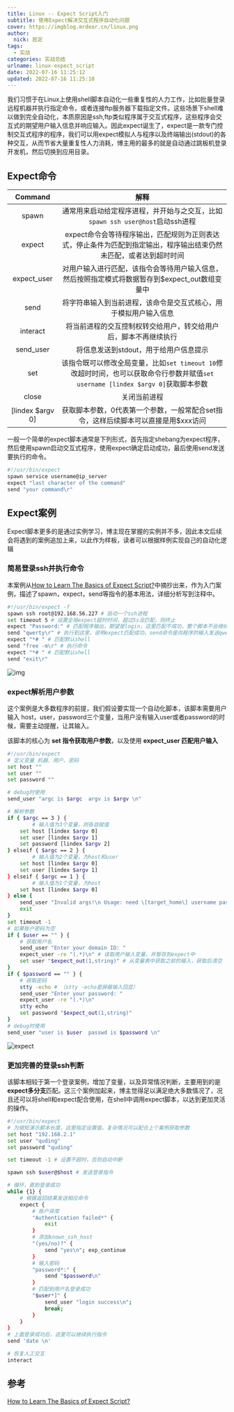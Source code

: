 ```yaml
---
title: Linux -- Expect Script入门
subtitle: 使用Expect解决交互式程序自动化问题
cover: https://imgblog.mrdear.cn/linux.png
author: 
  nick: 屈定
tags:
  - 实战
categories: 实战总结
urlname: linux-expect_script
date: 2022-07-16 11:25:12
updated: 2022-07-16 11:25:18
---
```


我们习惯于在Linux上使用shell脚本自动化一些重复性的人力工作，比如批量登录远程机器并执行指定命令，或者连接ftp服务器下载指定文件。这些场景下shell难以做到完全自动化，本质原因是ssh,ftp类似程序属于交互式程序，这些程序会交互式的期望用户输入信息并响应输入。因此expect诞生了，expect是一款专门控制交互式程序的程序，我们可以用expect模拟人与程序以及终端输出(stdout)的各种交互，从而节省大量重复性人力消耗，博主用的最多的就是自动通过跳板机登录开发机，然后切换到应用目录。

## Expect命令

|     Command      |                             解释                             |
| :--------------: | :----------------------------------------------------------: |
|      spawn       | 通常用来启动给定程序进程，并开始与之交互，比如 `spawn ssh user@host`启动ssh进程 |
|      expect      | expect命令会等待程序输出，匹配规则为正则表达式，停止条件为匹配到指定输出，程序输出结束仍然未匹配，或者达到超时时间 |
|   expect_user    | 对用户输入进行匹配，该指令会等待用户输入信息，然后按照指定模式将数据暂存到$expect_out数组变量中 |
|       send       | 将字符串输入到当前进程，该命令是交互式核心，用于模拟用户输入信息 |
|     interact     | 将当前进程的交互控制权转交给用户，转交给用户后，脚本不再继续执行 |
|    send_user     |            将信息发送到stdout，用于给用户信息提示            |
|       set        | 该指令既可以修改全局变量，比如`set timeout 10`修改超时时间，也可以获取命令行参数并赋值`set username [lindex $argv 0]`获取脚本参数 |
|      close       |                         关闭当前进程                         |
| [lindex $argv 0] | 获取脚本参数，0代表第一个参数，一般常配合set指令，这样后续脚本可以直接是用$xxx访问 |



一般一个简单的expect脚本通常是下列形式，首先指定shebang为expect程序，然后使用spawn启动交互式程序，使用expect确定启动成功，最后使用send发送要执行的命令。

```sh
#!/usr/bin/expect
spawn service username@ip_server
expect "last character of the command"
send "your command\r"
```

## Expect案例

Expect脚本更多的是通过实例学习，博主现在掌握的实例并不多，因此本文后续会将遇到的案例追加上来，以此作为样板，读者可以根据样例实现自己的自动化逻辑

### 简易登录ssh并执行命令

本案例从[How to Learn The Basics of Expect Script?](https://sysadminote.com/how-to-learn-the-basics-of-expect-script/)中摘抄出来，作为入门案例，描述了spawn，expect，send等指令的基本用法，详细分析写到注释中。

```sh
#!/usr/bin/expect -f
spawn ssh root@192.168.56.227 # 启动一个ssh进程
set timeout 5 # 设置全局expect超时时间，超过5s没匹配，则终止
expect "Password:" # 匹配程序输出，期望是login，这里匹配不成功，整个脚本不会继续
send "qwerty\r" # 执行到这里，说明expect匹配成功，send命令是向程序的输入发送qwerty，\r标识输入完毕
expect "*# " # 匹配默认shell
send "free -m\r" # 执行命令
expect "*# " # 匹配默认shell
send "exit\r"
```

![img](https://imgblog.mrdear.cn/uPic/linux-expect-2_1657938179.gif)

### expect解析用户参数

这个案例是大多数程序的前提，我们假设要实现一个自动化脚本，该脚本需要用户输入 host，user，password三个变量，当用户没有输入user或者password的时候，需要主动提醒，让其输入。

该脚本的核心为 **set 指令获取用户参数**，以及使用 **expect_user 匹配用户输入**

```sh
#!/usr/bin/expect
# 定义变量 机器、用户、密码
set host ""
set user ""
set password ""

# debug时使用
send_user "argc is $argc  argv is $argv \n"

# 解析参数
if { $argc == 3 } {
		# 输入值为3个变量，则各自赋值
    set host [lindex $argv 0]
    set user [lindex $argv 1]
    set password [lindex $argv 2]
} elseif { $argc == 2 } {
		# 输入值为2个变量，为host和user
    set host [lindex $argv 0]
    set user [lindex $argv 1]
} elseif { $argc == 1 } {
		# 输入值为1个变量，为host
    set host [lindex $argv 0]
} else {
    send_user "Invalid args!\n Usage: need \[target_home\] username password\n"
    exit
}
set timeout -1
# 如果账户密码为空
if { $user == "" } {
    # 获取用户名
    send_user "Enter your domain ID: "
    expect_user -re "(.*)\n" # 读取用户输入变量，并暂存到expect中
    set user "$expect_out(1,string)" # 从变量表中获取之前的输入，获取后清空
}
if { $password == "" } {
    # 获取密码
    stty -echo # （stty -echo是屏蔽输入回显）
    send_user "Enter your password: "
    expect_user -re "(.*)\n" 
    stty echo
    set password "$expect_out(1,string)"
}
# debug时使用
send_user "user is $user  passwd is $password \n"
```

![expect](https://imgblog.mrdear.cn/uPic/expect_1657942393.gif)

### 更加完善的登录ssh判断

该脚本相较于第一个登录案例，增加了变量，以及异常情况判断，主要用到的是**expect多分支**匹配。这三个案例加起来，博主觉得足以满足绝大多数情况了，况且还可以将shell和expect配合使用，在shell中调用expect脚本，以达到更加灵活的操作。

```sh
#!/usr/bin/expect
# 为缩短演示脚本长度，这里指定设置值，复杂情况可以配合上个案例获取参数
set host "192.168.2.1"
set user "quding"
set password "quding"

set timeout -1 # 设置不超时，否则自动中断

spawn ssh $user@$host # 发送登录指令

# 循环，直到登录成功
while {1} {
    # 根据返回结果发送相应命令
    expect {
        # 账户异常
        "Authentication failed*" {
            exit
        }
        # 添加known_ssh_host
        "(yes/no)?" {
            send "yes\n"; exp_continue
        }
        # 输入密码
        "password*:" {
            send "$password\n"
        }
        # 匹配到用户名登录成功
        "$user*]" {
            send_user "login success\n";
            break;
        }
    }
}
# 上面登录成功后，这里可以继续执行指令
send 'date \n'

# 恢复人工交互
interact
```



## 参考

[How to Learn The Basics of Expect Script?](https://sysadminote.com/how-to-learn-the-basics-of-expect-script/)

